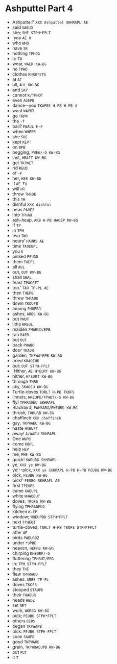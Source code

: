 # Ashputtel Part 4

* Ashputtel!' `XXX Ashputtel SKHRAPL AE`
* said `SAEUD`
* she; `SHE STPH*FPLT`
* 'you `AE U`
* who `WHO`
* have `SR`
* nothing `TPHOG`
* to `TO`
* wear, `WAER KW-BG`
* no `TPHO`
* clothes `KHRO*ETS`
* at `AT`
* all, `AUL KW-BG`
* and `SKP`
* cannot `K/TPHOT`
* even `AOEPB`
* dance--you `TKAPBS H-PB H-PB U`
* want `WAPBT`
* go `TKPW`
* the `-T`
* ball? `PWAUL H-F`
* when `WHEPB`
* she `SHE`
* kept `KEPT`
* on `OPB`
* begging, `PWEG/-G KW-BG`
* last, `HRAFT KW-BG`
* get `TKPWET`
* rid `REUD`
* of `-F`
* her, `HER KW-BG`
* 'I `AE EU`
* will `HR`
* throw `THROE`
* this `TH`
* dishful `XXX dishful`
* peas `PAOEZ`
* into `TPHAO`
* ash-heap, `ARB H-PB HAOEP KW-BG`
* if `TP`
* in `TPH`
* two `TWO`
* hours' `HAURS AE`
* time `TAOEUPL`
* you `U`
* picked `PEUGD`
* them `THEPL`
* all `AUL`
* out, `OUT KW-BG`
* shall `SHAL`
* feast `TPAOEFT`
* too.' `TAO TP-PL AE`
* then `THEPB`
* threw `THRAOU`
* down `TKOUPB`
* among `PHOPBG`
* ashes, `ARBS KW-BG`
* but `PWUT`
* little `HREUL`
* maiden `PHAEUD/EPB`
* ran `RAPB`
* out `OUT`
* back `PWABG`
* door `TKAOR`
* garden, `TKPWA*RPB KW-BG`
* cried `KRAOEUD`
* out: `OUT STPH-FPLT`
* 'Hither, `AE H*EURT KW-BG`
* hither, `H*EURT KW-BG`
* through `THRU`
* sky, `SKAOEU KW-BG`
* Turtle-doves `TURLT H-PB TKOFS`
* linnets, `HREUPB/TPHET/-S KW-BG`
* fly! `TPHRAOEU SKHRAPL`
* Blackbird, `PWHRABG/PWEURD KW-BG`
* thrush, `THRURB KW-BG`
* chaffinch `XXX chaffinch`
* gay, `TKPWAEU KW-BG`
* haste `HAEUFT`
* away! `A/WAEU SKHRAPL`
* One `WUPB`
* come `KOPL`
* help `HEP`
* me, `PHE KW-BG`
* quick! `KWEUBG SKHRAPL`
* ye, `XXX ye KW-BG`
* ye!--pick, `XXX ye SKHRAPL H-PB H-PB PEUBG KW-BG`
* pick, `PEUBG KW-BG`
* pick!' `PEUBG SKHRAPL AE`
* first `TPEURS`
* came `KAEUPL`
* white `WHAOEUT`
* doves, `TKOFS KW-BG`
* flying `TPHRAOEUG`
* kitchen `K-FP`
* window; `WOEUPBD STPH*FPLT`
* next `TPHEGT`
* turtle-doves; `TURLT H-PB TKOFS STPH*FPLT`
* after `AF`
* birds `PWEURDZ`
* under `*UPBD`
* heaven, `HEFPB KW-BG`
* chirping `KHEURP/-G`
* fluttering `TPHRUT/ERG`
* in: `TPH STPH-FPLT`
* they `THE`
* flew `TPHRAOU`
* ashes. `ARBS TP-PL`
* doves `TKOFS`
* stooped `STAOPD`
* their `THAEUR`
* heads `HEDZ`
* set `SET`
* work, `WORBG KW-BG`
* pick; `PEUBG STPH*FPLT`
* others `OERS`
* began `TKPWAPB`
* pick: `PEUBG STPH-FPLT`
* soon `SAOPB`
* good `TKPWAOD`
* grain, `TKPWRAEUPB KW-BG`
* put `PUT`
* it `T`

